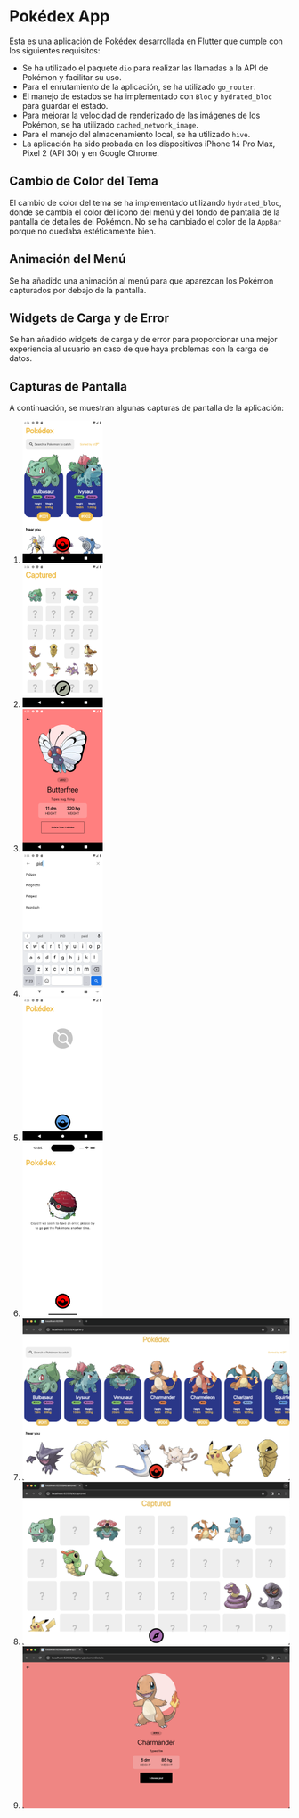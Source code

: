 # Pokédex App

Esta es una aplicación de Pokédex desarrollada en Flutter que cumple con los siguientes requisitos:

- Se ha utilizado el paquete `dio` para realizar las llamadas a la API de Pokémon y facilitar su uso.
- Para el enrutamiento de la aplicación, se ha utilizado `go_router`.
- El manejo de estados se ha implementado con `Bloc` y `hydrated_bloc` para guardar el estado.
- Para mejorar la velocidad de renderizado de las imágenes de los Pokémon, se ha utilizado `cached_network_image`.
- Para el manejo del almacenamiento local, se ha utilizado `hive`.
- La aplicación ha sido probada en los dispositivos iPhone 14 Pro Max, Pixel 2 (API 30) y en Google Chrome.

## Cambio de Color del Tema

El cambio de color del tema se ha implementado utilizando `hydrated_bloc`, donde se cambia el color del icono del menú y del fondo de pantalla de la pantalla de detalles del Pokémon. No se ha cambiado el color de la `AppBar` porque no quedaba estéticamente bien.

## Animación del Menú

Se ha añadido una animación al menú para que aparezcan los Pokémon capturados por debajo de la pantalla.

## Widgets de Carga y de Error

Se han añadido widgets de carga y de error para proporcionar una mejor experiencia al usuario en caso de que haya problemas con la carga de datos.

## Capturas de Pantalla

A continuación, se muestran algunas capturas de pantalla de la aplicación:

1. <img src="assets/images/1.png" alt="Captura de Pantalla 1" width="30%">
2. <img src="assets/images/2.png" alt="Captura de Pantalla 2" width="30%">
3. <img src="assets/images/3.png" alt="Captura de Pantalla 3" width="30%">
4. <img src="assets/images/4.png" alt="Captura de Pantalla 4" width="30%">
5. <img src="assets/images/5.png" alt="Captura de Pantalla 5" width="30%">
6. <img src="assets/images/6.png" alt="Captura de Pantalla 6" width="30%">
7. ![Captura de Pantalla Web 1](assets/images/1_web.png)
8. ![Captura de Pantalla Web 2](assets/images/2_web.png)
9. ![Captura de Pantalla Web 3](assets/images/3_web.png)